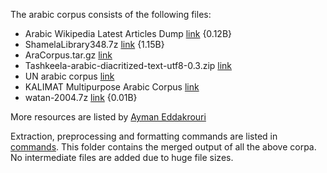 The arabic corpus consists of the following files:
 - Arabic Wikipedia Latest Articles Dump [link](https://dumps.wikimedia.org/arwiki/latest/arwiki-latest-pages-articles.xml.bz2) {0.12B}
 - ShamelaLibrary348.7z [link](https://www.quran.tv/ketab/ShamelaLibrary348.7z) {1.15B}
 - AraCorpus.tar.gz [link](http://aracorpus.e3rab.com/argistestsrv.nmsu.edu/AraCorpus.tar.gz)
 - Tashkeela-arabic-diacritized-text-utf8-0.3.zip [link](https://netix.dl.sourceforge.net/project/tashkeela/)
 - UN arabic corpus [link](http://conferences.unite.un.org/UNCorpus/en/DownloadOverview)
 - KALIMAT Multipurpose Arabic Corpus [link](https://sourceforge.net/projects/kalimat/files/latest/download?source=files)
 - watan-2004.7z [link](https://netix.dl.sourceforge.net/project/arabiccorpus/watan-2004corpus/watan-2004.7z) {0.01B}
 
More resources are listed by [Ayman Eddakrouri](https://sites.google.com/a/aucegypt.edu/infoguistics/directory/Corpus-Linguistics/arabic-corpora) 

Extraction, preprocessing and formatting commands are listed in [commands](commands.md). This folder contains the merged output of all the above corpa. No intermediate files are added due to huge file sizes.
